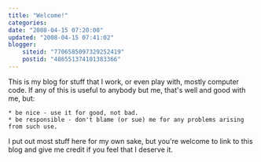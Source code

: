 ```yaml
---
title: "Welcome!"
categories: 
date: "2008-04-15 07:20:00"
updated: "2008-04-15 07:41:02"
blogger:
    siteid: "7706585097329252419"
    postid: "486551374101383366"
---
```


This is my blog for stuff that I work, or even play with, mostly computer code. If any of this is useful to anybody but me, that's well and good with me, but:

	* be nice - use it for good, not bad.
	* be responsible - don't blame (or sue) me for any problems arising from such use.

I put out most stuff here for my own sake, but you're welcome to link to this blog and give me credit if you feel that I deserve it.
